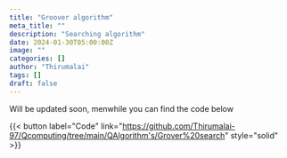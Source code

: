 ```yaml
---
title: "Groover algorithm"
meta_title: ""
description: "Searching algorithm"
date: 2024-01-30T05:00:00Z
image: ""
categories: []
author: "Thirumalai"
tags: []
draft: false
---
```


Will be updated soon, menwhile you can find the code below

{{< button label="Code" link="https://github.com/Thirumalai-97/Qcomputing/tree/main/QAlgorithm's/Grover%20search" style="solid" >}}
